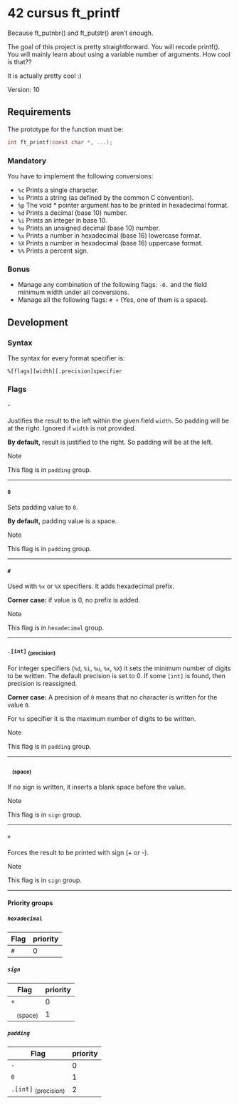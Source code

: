 # 42 cursus ft_printf
Because ft_putnbr() and ft_putstr() aren’t enough.

The goal of this project is pretty straightforward. You will recode printf().
You will mainly learn about using a variable number of arguments. How cool is that??

It is actually pretty cool :)

Version: 10

## Requirements
The prototype for the function must be:
``` C
int ft_printf(const char *, ...);
```
### Mandatory
You have to implement the following conversions:
* `%c` Prints a single character.
* `%s` Prints a string (as defined by the common C convention).
* `%p` The void * pointer argument has to be printed in hexadecimal format.
* `%d` Prints a decimal (base 10) number.
* `%i` Prints an integer in base 10.
* `%u` Prints an unsigned decimal (base 10) number.
* `%x` Prints a number in hexadecimal (base 16) lowercase format.
* `%X` Prints a number in hexadecimal (base 16) uppercase format.
* `%%` Prints a percent sign.

### Bonus
* Manage any combination of the following flags: `-0.` and the field minimum width under all conversions.
* Manage all the following flags: `# +` (Yes, one of them is a space).


## Development
### Syntax
The syntax for every format specifier is:
```
%[flags][width][.precision]specifier
```
### Flags
#### `-`
Justifies the result to the left within the given field `width`. So padding will be at the right.
Ignored if `width` is not provided.

**By default,** result is justified to the right. So padding will be at the left.

> [!NOTE] 
>  This flag is in `padding` group.

---

#### `0`
Sets padding value to `0`.

**By default,** padding value is a space.

> [!NOTE] 
>  This flag is in `padding` group.

---

#### `#`
Used with `%x` or `%X` specifiers. It adds hexadecimal prefix.

**Corner case:** if value is 0, no prefix is added.

> [!NOTE]
> This flag is in `hexadecimal` group.

---

#### `.[int]` <sub>(precision)</sub>
For integer specifiers (`%d`, `%i`, `%u`, `%x`, `%X`) it sets the minimum number of digits to be written. The default precision is set to 0. If some `[int]` is found, then precision is reassigned.

**Corner case:** A precision of `0` means that no character is written for the value `0`.

For `%s` specifier it is the maximum number of digits to be written.

> [!NOTE]
> This flag is in `padding` group.

---

#### ` ` <sub>(space)</sub>
If no sign is written, it inserts a blank space before the value.

> [!NOTE]
> This flag is in `sign` group.

---

#### `+`
Forces the result to be printed with sign (+ or -).

> [!NOTE]
> This flag is in `sign` group.

---

#### Priority groups

##### `hexadecimal`
Flag|priority
-|-
`#`|0

##### `sign`
Flag|priority
-|-
`+`|0
` ` <sub>(space)</sub>|1

##### `padding`
Flag|priority
-|-
`-`|0
`0`|1
`.[int]` <sub>(precision)</sub>|2

